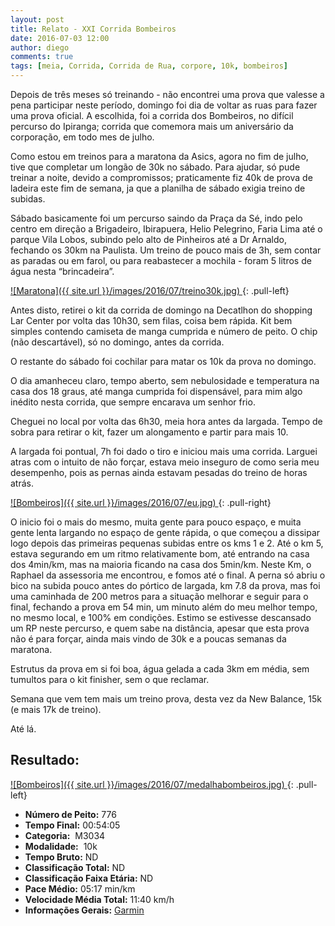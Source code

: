 ```yaml
---
layout: post
title: Relato - XXI Corrida Bombeiros
date: 2016-07-03 12:00
author: diego
comments: true
tags: [meia, Corrida, Corrida de Rua, corpore, 10k, bombeiros]
---
```


Depois de três meses só treinando - não encontrei uma prova que valesse a pena participar neste período, domingo foi dia de voltar as ruas para fazer uma prova oficial.  A escolhida, foi a corrida dos Bombeiros, no difícil percurso do Ipiranga; corrida que comemora mais um aniversário da corporação, em todo mes de julho.

Como estou em treinos para a maratona da Asics, agora no fim de julho, tive que completar um longão de 30k no sábado. Para ajudar, só pude treinar a noite, devido a compromissos; praticamente fiz 40k de prova de ladeira este fim de semana, ja que a planilha de sábado exigia treino de subidas.

Sábado basicamente foi um percurso saindo da Praça da Sé, indo pelo centro em direção a Brigadeiro, Ibirapuera, Helio Pelegrino, Faria Lima até o parque Vila Lobos, subindo pelo alto de Pinheiros até a Dr Arnaldo, fechando os 30km na Paulista. Um treino de pouco mais de 3h, sem contar as paradas ou em farol, ou para reabastecer a mochila - foram 5 litros de água nesta “brincadeira”.


<a href="/images/2016/07/treino30k.jpg">
![Maratona]({{ site.url }}/images/2016/07/treino30k.jpg)
</a>
{: .pull-left}

Antes disto, retirei o kit da corrida de domingo na Decatlhon do shopping Lar Center por volta das 10h30, sem filas, coisa bem rápida. Kit bem simples contendo camiseta de manga cumprida e número de peito. O chip (não descartável), só no domingo, antes da corrida.

O restante do sábado foi cochilar para matar os 10k da prova no domingo.

O dia amanheceu claro, tempo aberto, sem nebulosidade e temperatura na casa dos 18 graus, até manga cumprida foi dispensável, para mim algo inédito nesta corrida, que sempre encarava um senhor frio.

Cheguei no local por volta das 6h30, meia hora antes da largada. Tempo de sobra para retirar o kit, fazer um alongamento e partir para mais 10.

A largada foi pontual, 7h foi dado o tiro e iniciou mais uma corrida. Larguei atras com o intuito de não forçar, estava meio inseguro de como seria meu desempenho, pois as pernas ainda estavam pesadas do treino de horas atrás.

<a href="/images/2016/07/eu.jpg">
![Bombeiros]({{ site.url }}/images/2016/07/eu.jpg)
</a>
{: .pull-right}

O inicio foi o mais do mesmo, muita gente para pouco espaço, e muita gente lenta largando no espaço de gente rápida, o que começou a dissipar logo depois das primeiras pequenas subidas entre os kms 1 e 2. Até o km 5, estava segurando em um ritmo relativamente bom, até entrando na casa dos 4min/km, mas na maioria ficando na casa dos 5min/km. Neste Km, o Raphael da assessoria me encontrou, e fomos até o final. A perna só abriu o bico na subida pouco antes do pórtico de largada, km 7.8 da prova, mas foi uma caminhada de 200 metros para a situação melhorar e seguir para o final, fechando a prova em 54 min, um minuto além do meu melhor tempo, no mesmo local, e 100% em condições. Estimo se estivesse descansado um RP neste percurso, e quem sabe na distância, apesar que esta prova não é para forçar, ainda mais vindo de 30k e a poucas semanas da maratona.

Estrutus da prova em si foi boa, água gelada a cada 3km em média, sem tumultos para o kit finisher, sem o que reclamar.

Semana que vem tem mais um treino prova, desta vez da New Balance, 15k (e mais 17k de treino).

Até lá.

## Resultado:

<a href="/images/2016/07/medalhabombeiros_big.jpg">
![Bombeiros]({{ site.url }}/images/2016/07/medalhabombeiros.jpg)
</a>
{: .pull-left}

* **Número de Peito:** 776
* **Tempo Final:** 00:54:05
* **Categoria:**  M3034
* **Modalidade:**  10k
* **Tempo Bruto:** ND
* **Classificação Total:**  ND
* **Classificação Faixa Etária:**  ND
* **Pace Médio:** 05:17 min/km
* **Velocidade Média Total:**  11:40 km/h
* **Informações Gerais:** <a href="https://connect.garmin.com/modern/activity/1239434120" target="_blank">Garmin</a>
